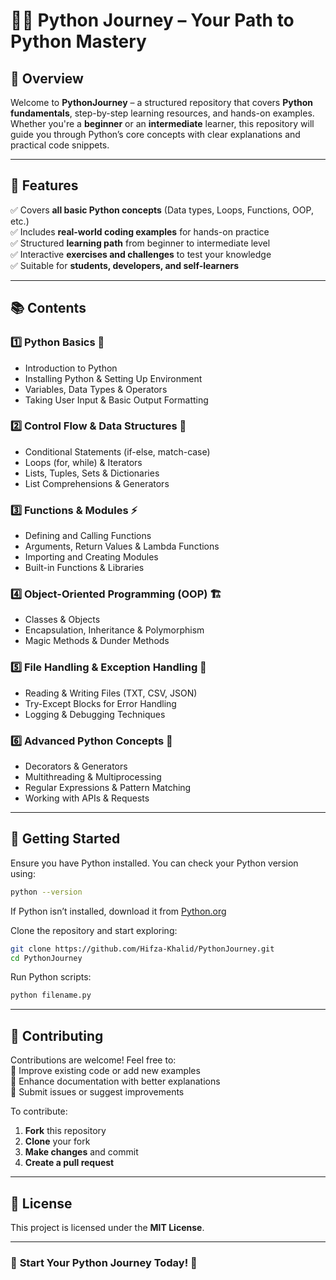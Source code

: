 # 🐍🚀 **Python Journey – Your Path to Python Mastery**  

## 📝 **Overview**  
Welcome to **PythonJourney** – a structured repository that covers **Python fundamentals**, step-by-step learning resources, and hands-on examples. Whether you're a **beginner** or an **intermediate** learner, this repository will guide you through Python’s core concepts with clear explanations and practical code snippets.  

---

## 📌 **Features**  
✅ Covers **all basic Python concepts** (Data types, Loops, Functions, OOP, etc.)  
✅ Includes **real-world coding examples** for hands-on practice  
✅ Structured **learning path** from beginner to intermediate level  
✅ Interactive **exercises and challenges** to test your knowledge  
✅ Suitable for **students, developers, and self-learners**  

---

## 📚 **Contents**  

### **1️⃣ Python Basics 🏁**  
- Introduction to Python  
- Installing Python & Setting Up Environment  
- Variables, Data Types & Operators  
- Taking User Input & Basic Output Formatting  

### **2️⃣ Control Flow & Data Structures 🔄**  
- Conditional Statements (if-else, match-case)  
- Loops (for, while) & Iterators  
- Lists, Tuples, Sets & Dictionaries  
- List Comprehensions & Generators  

### **3️⃣ Functions & Modules ⚡**  
- Defining and Calling Functions  
- Arguments, Return Values & Lambda Functions  
- Importing and Creating Modules  
- Built-in Functions & Libraries  

### **4️⃣ Object-Oriented Programming (OOP) 🏗️**  
- Classes & Objects  
- Encapsulation, Inheritance & Polymorphism  
- Magic Methods & Dunder Methods  

### **5️⃣ File Handling & Exception Handling 📂**  
- Reading & Writing Files (TXT, CSV, JSON)  
- Try-Except Blocks for Error Handling  
- Logging & Debugging Techniques  

### **6️⃣ Advanced Python Concepts 🚀**  
- Decorators & Generators  
- Multithreading & Multiprocessing  
- Regular Expressions & Pattern Matching  
- Working with APIs & Requests  

---

## 🔧 **Getting Started**  
Ensure you have Python installed. You can check your Python version using:  
```sh
python --version
```
If Python isn’t installed, download it from [Python.org](https://www.python.org/downloads/)  

Clone the repository and start exploring:  
```sh
git clone https://github.com/Hifza-Khalid/PythonJourney.git
cd PythonJourney
```
Run Python scripts:  
```sh
python filename.py
```

---

## 🤝 **Contributing**  
Contributions are welcome! Feel free to:  
🔹 Improve existing code or add new examples  
🔹 Enhance documentation with better explanations  
🔹 Submit issues or suggest improvements  

To contribute:  
1. **Fork** this repository  
2. **Clone** your fork  
3. **Make changes** and commit  
4. **Create a pull request**  

---

## 📜 **License**  
This project is licensed under the **MIT License**.  

---

### 🚀 **Start Your Python Journey Today!** 🐍  
